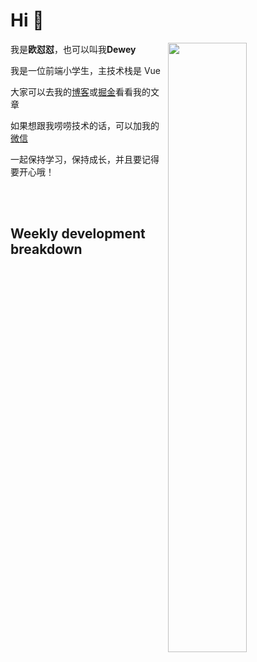 # Hi 👋

[<img align="right" width="50%" src="https://github-readme-stats.vercel.app/api?username=OUDUIDUI&theme=dark&show_icons=true">](<https://metrics.lecoq.io/OUDUIDUI?template=classic)>)

我是**欧怼怼**，也可以叫我**Dewey**

我是一位前端小学生，主技术栈是 Vue

大家可以去我的[博客](ouduidui.cn)或[掘金](https://juejin.cn/user/4309700183594366)看看我的文章

如果想跟我唠唠技术的话，可以加我的[微信](./images/wechat.jpeg)

一起保持学习，保持成长，并且要记得要开心哦！

<br/>
<br/>

## Weekly development breakdown

<!--START_SECTION:waka-->
<!--END_SECTION:waka-->
